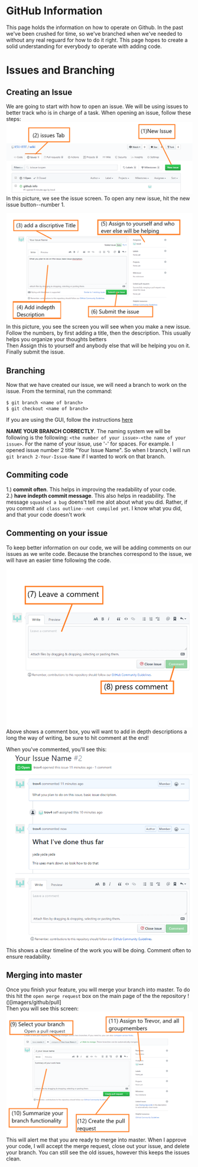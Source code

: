 # GitHub Information  
This page holds the information on how to operate on Github. In the past we've been crushed for time, so we've branched when we've needed to without any real reguard for how to do it right. This page hopes to create a solid understanding for everybody to operate with adding code.  
# Issues and Branching 
## Creating an Issue  
We are going to start with how to open an issue. We will be using issues to better track who is in charge of a task. When opening an issue, follow these steps:   
![](images/github/1_2.png)  
In this picture, we see the issue screen. To open any new issue, hit the new issue button--number 1.  

![](images/github/3_4_5_6.png)  
In this picture, you see the screen you will see when you make a new issue. Follow the numbers, by first adding a title, then the description. This usually helps you organize your thoughts betters  
Then Assign this to yourself and anybody else that will be helping you on it.  
Finally submit the issue.  

## Branching  
Now that we have created our issue, we will need a branch to work on the issue. From the terminal, run the command:  
```
$ git branch <name of branch>
$ git checkout <name of branch>
```  
If you are using the GUI, follow the instructions [here](https://www.attosol.com/create-and-merge-branches-using-github-desktop-client/)  

**NAME YOUR BRANCH CORRECTLY**.  The naming system we will be following is the following: `<the number of your issue>-<the name of your issue>`. For the name of your issue, use '-' for spaces. For example. I opened issue number 2 title "Your Issue Name". So when I branch, I will run `git branch 2-Your-Issue-Name` if I wanted to work on that branch.  

## Commiting code  
1.) **commit often**. This helps in improving the readability of your code.  
2.) **have indepth commit message**. This also helps in readability. The message `squashed a bug` doens't tell me alot about what you did. Rather, if you commit `add class outline--not compiled yet`. I know what you did, and that your code doesn't work

## Commenting on your issue  
To keep better information on our code, we will be adding comments on our issues as we write code. Because the branches correspond to the issue, we will have an easier time following the code.   
![](images/github/7_8.png)  
Above shows a comment box, you will want to add in depth descriptions a long the way of writing, be sure to hit comment at the end!  

When you've commented, you'll see this:  
![](images/github/comments.png)  
This shows a clear timeline of the work you will be doing. Comment often to ensure readability.  

## Merging into master  
Once you finish your feature, you will merge your branch into master. To do this hit the `open merge request` box on the main page of the the repository !()[imagers/github/pull]  
Then you will see this screen:
![](images/github/9_10_11_12.png)  
This will alert me that you are ready to merge into master. When I approve your code, I will accept the merge request, close out your issue, and delete your branch. You can still see the old issues, however this keeps the issues clean.  

